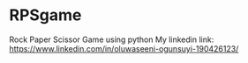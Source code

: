 # RPSgame
Rock Paper Scissor Game using python 
My linkedin link: https://www.linkedin.com/in/oluwaseeni-ogunsuyi-190426123/

